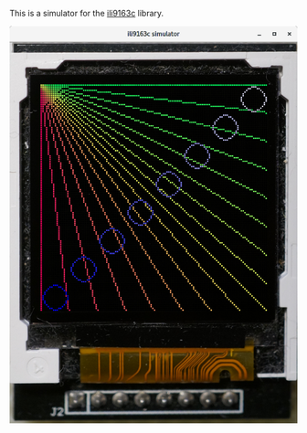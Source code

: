 This is a simulator for the [ili9163c] library.

![Screenshot](docs/screenshot.png)

[ili9163c]: https://github.com/gyscos/ili9163c
